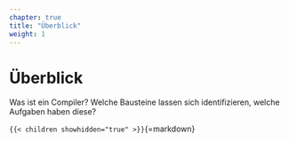 ```yaml
---
chapter: true
title: "Überblick"
weight: 1
---
```



# Überblick

Was ist ein Compiler? Welche Bausteine lassen sich identifizieren, welche Aufgaben haben diese?


`{{< children showhidden="true" >}}`{=markdown}
